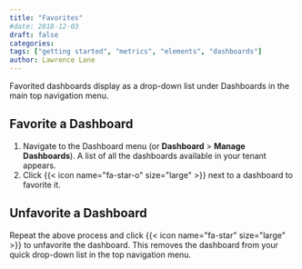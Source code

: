 ```yaml
---
title: "Favorites"
#date: 2018-12-03
draft: false
categories:
tags: ["getting started", "metrics", "elements", "dashboards"]
author: Lawrence Lane
---
```


Favorited dashboards display as a drop-down list under Dashboards in the main top navigation menu.

## Favorite a Dashboard
1. Navigate to the Dashboard menu (or **Dashboard** > **Manage Dashboards**). A list of all the dashboards available in your tenant appears.
2. Click {{< icon name="fa-star-o" size="large" >}} next to a dashboard to favorite it.

## Unfavorite a Dashboard
Repeat the above process and click {{< icon name="fa-star" size="large" >}} to unfavorite the dashboard. This removes the dashboard from your quick drop-down list in the top navigation menu.
